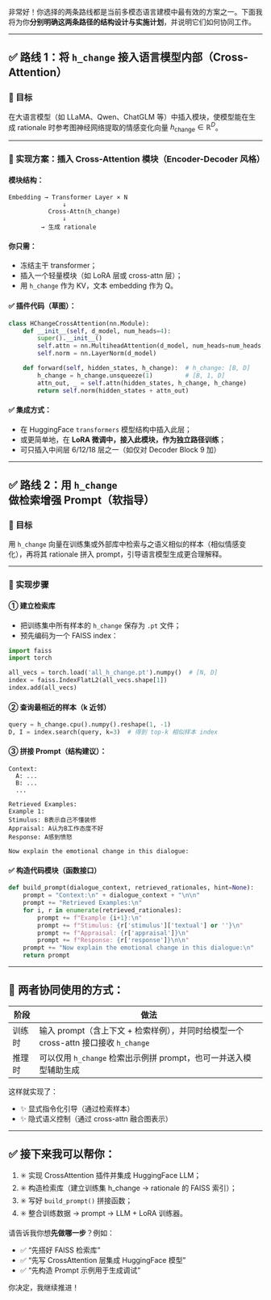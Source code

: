非常好！你选择的两条路线都是当前多模态语言建模中最有效的方案之一。下面我将为你**分别明确这两条路径的结构设计与实施计划**，并说明它们如何协同工作。

---

## ✅ 路线 1：将 `h_change` 接入语言模型内部（Cross-Attention）

### 🎯 目标

在大语言模型（如 LLaMA、Qwen、ChatGLM 等）中插入模块，使模型能在生成 rationale 时参考图神经网络提取的情感变化向量 $h_{\text{change}} \in \mathbb{R}^D$。

---

### 📌 实现方案：插入 Cross-Attention 模块（Encoder-Decoder 风格）

#### 模块结构：

```
Embedding → Transformer Layer × N
               ↓
           Cross-Attn(h_change)
               ↓
         → 生成 rationale
```

#### 你只需：

* 冻结主干 transformer；
* 插入一个轻量模块（如 LoRA 层或 cross-attn 层）；
* 用 `h_change` 作为 KV，文本 embedding 作为 Q。

#### ✅ 插件代码（草图）：

```python
class HChangeCrossAttention(nn.Module):
    def __init__(self, d_model, num_heads=4):
        super().__init__()
        self.attn = nn.MultiheadAttention(d_model, num_heads=num_heads, batch_first=True)
        self.norm = nn.LayerNorm(d_model)

    def forward(self, hidden_states, h_change):  # h_change: [B, D]
        h_change = h_change.unsqueeze(1)         # [B, 1, D]
        attn_out, _ = self.attn(hidden_states, h_change, h_change)
        return self.norm(hidden_states + attn_out)
```

#### ✅ 集成方式：

* 在 HuggingFace `transformers` 模型结构中插入此层；
* 或更简单地，在 **LoRA 微调中，接入此模块，作为独立路径训练**；
* 可只插入中间层 6/12/18 层之一（如仅对 Decoder Block 9 加）

---

## ✅ 路线 2：用 `h_change` 做检索增强 Prompt（软指导）

### 🎯 目标

用 `h_change` 向量在训练集或外部库中检索与之语义相似的样本（相似情感变化），再将其 rationale 拼入 prompt，引导语言模型生成更合理解释。

---

### 📌 实现步骤

#### ① 建立检索库

* 把训练集中所有样本的 `h_change` 保存为 `.pt` 文件；
* 预先编码为一个 FAISS index：

```python
import faiss
import torch

all_vecs = torch.load('all_h_change.pt').numpy()  # [N, D]
index = faiss.IndexFlatL2(all_vecs.shape[1])
index.add(all_vecs)
```

#### ② 查询最相近的样本（k 近邻）

```python
query = h_change.cpu().numpy().reshape(1, -1)
D, I = index.search(query, k=3)  # 得到 top-k 相似样本 index
```

#### ③ 拼接 Prompt（结构建议）：

```text
Context:
  A: ...
  B: ...
  ...

Retrieved Examples:
Example 1:
Stimulus: B表示自己不懂装修
Appraisal: A认为B工作态度不好
Response: A感到愤怒

Now explain the emotional change in this dialogue:
```

#### ✅ 构造代码模块（函数接口）

```python
def build_prompt(dialogue_context, retrieved_rationales, hint=None):
    prompt = "Context:\n" + dialogue_context + "\n\n"
    prompt += "Retrieved Examples:\n"
    for i, r in enumerate(retrieved_rationales):
        prompt += f"Example {i+1}:\n"
        prompt += f"Stimulus: {r['stimulus']['textual'] or ''}\n"
        prompt += f"Appraisal: {r['appraisal']}\n"
        prompt += f"Response: {r['response']}\n\n"
    prompt += "Now explain the emotional change in this dialogue:\n"
    return prompt
```

---

## 🔄 两者协同使用的方式：

| 阶段  | 做法                                                         |
| --- | ---------------------------------------------------------- |
| 训练时 | 输入 prompt（含上下文 + 检索样例），并同时给模型一个 cross-attn 接口接收 `h_change` |
| 推理时 | 可以仅用 `h_change` 检索出示例拼 prompt，也可一并送入模型辅助生成                 |

这样就实现了：

* ✨ 显式指令化引导（通过检索样本）
* ✨ 隐式语义控制（通过 cross-attn 融合图表示）

---

## ✅ 接下来我可以帮你：

1. ✳️ 实现 CrossAttention 插件并集成 HuggingFace LLM；
2. ✳️ 构造检索库（建立训练集 h\_change → rationale 的 FAISS 索引）；
3. ✳️ 写好 `build_prompt()` 拼接函数；
4. ✳️ 整合训练数据 → prompt → LLM + LoRA 训练器。

请告诉我你想**先做哪一步**？例如：

* ✅ “先搭好 FAISS 检索库”
* ✅ “先写 CrossAttention 层集成 HuggingFace 模型”
* ✅ “先构造 Prompt 示例用于生成调试”

你决定，我继续推进！
